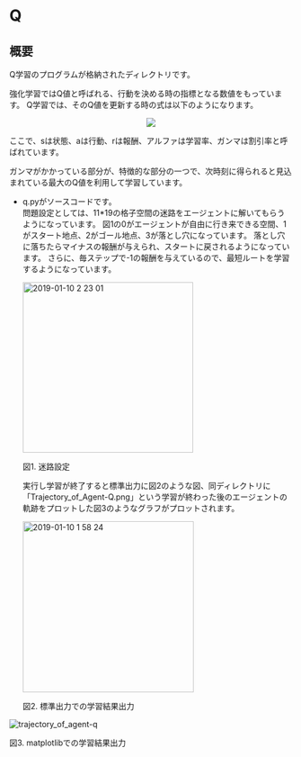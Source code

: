 # Q

## 概要

Q学習のプログラムが格納されたディレクトリです。

強化学習ではQ値と呼ばれる、行動を決める時の指標となる数値をもっています。
Q学習では、そのQ値を更新する時の式は以下のようになります。

<p align="center">
<img src=https://latex.codecogs.com/gif.latex?Q(s_{t},&space;a_{t})&space;\leftarrow&space;Q(s_{t},&space;a_{t})&space;&plus;&space;\alpha(r_{s_{t&plus;1}}&space;&plus;&space;\gamma&space;max_{a_{t&plus;1}}Q(s_{t&plus;1},&space;a_{t&plus;1})&space;-&space;Q(s_{t},&space;a_{t})) />
</p>
ここで、sは状態、aは行動、rは報酬、アルファは学習率、ガンマは割引率と呼ばれています。

ガンマがかかっている部分が、特徴的な部分の一つで、次時刻に得られると見込まれている最大のQ値を利用して学習しています。

- q.pyがソースコードです。  
  問題設定としては、11\*19の格子空間の迷路をエージェントに解いてもらうようになっています。
  図1の0がエージェントが自由に行き来できる空間、1がスタート地点、2がゴール地点、3が落とし穴になっています。
  落とし穴に落ちたらマイナスの報酬が与えられ、スタートに戻されるようになっています。
  さらに、毎ステップで-1の報酬を与えているので、最短ルートを学習するようになっています。
  
  <img width="303" alt="2019-01-10 2 23 01" src="https://user-images.githubusercontent.com/44384430/50917171-3b9c9e00-1480-11e9-99f7-d0f2aada0beb.png">
  
  図1. 迷路設定
  
  実行し学習が終了すると標準出力に図2のような図、同ディレクトリに「Trajectory_of_Agent-Q.png」という学習が終わった後のエージェントの軌跡をプロットした図3のようなグラフがプロットされます。

  
  <img width="304" alt="2019-01-10 1 58 24" src="https://user-images.githubusercontent.com/44384430/50917235-5d962080-1480-11e9-83e9-39d6625494e6.png">
  
  図2. 標準出力での学習結果出力
  
 ![trajectory_of_agent-q](https://user-images.githubusercontent.com/44384430/50917759-bf0abf00-1481-11e9-8540-c8921689c507.png)
 
  図3. matplotlibでの学習結果出力
